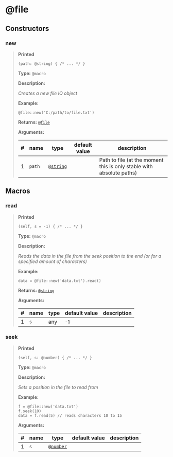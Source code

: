 # **@file**

## Constructors

### new

>**Printed**
>
>```spwn
>(path: @string) { /* ... */ }
>```
>
>**Type:** `@macro`
>
>**Description:**
>
>_Creates a new file IO object_
>
>**Example:**
>
>```spwn
>@file::new('C:/path/to/file.txt')
>```
>
>
>**Returns:** 
>[`@file`](std-docs/file)
>
>**Arguments:**
>
>| # | name | type | default value | description |
>| - | ---- | ---- | ------------- | ----------- |
>| 1 | `path` | [`@string`](std-docs/string) | |Path to file (at the moment this is only stable with absolute paths) |
>

## Macros

### read

>**Printed**
>
>```spwn
>(self, s = -1) { /* ... */ }
>```
>
>**Type:** `@macro`
>
>**Description:**
>
>_Reads the data in the file from the seek position to the end (or for a specified amount of characters)_
>
>**Example:**
>
>```spwn
>data = @file::new('data.txt').read()
>```
>
>
>**Returns:** 
>[`@string`](std-docs/string)
>
>**Arguments:**
>
>| # | name | type | default value | description |
>| - | ---- | ---- | ------------- | ----------- |
>| 1 | `s` |any | `-1` | |
>

### seek

>**Printed**
>
>```spwn
>(self, s: @number) { /* ... */ }
>```
>
>**Type:** `@macro`
>
>**Description:**
>
>_Sets a position in the file to read from_
>
>**Example:**
>
>```spwn
>f = @file::new('data.txt')
>f.seek(10)
>data = f.read(5) // reads characters 10 to 15
>```
>
>
>**Arguments:**
>
>| # | name | type | default value | description |
>| - | ---- | ---- | ------------- | ----------- |
>| 1 | `s` | [`@number`](std-docs/number) | | |
>
